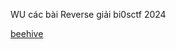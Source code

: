 WU các bài Reverse giải bi0sctf 2024

[beehive](https://github.com/noobmannn/CTF_WriteUp/blob/main/bi0sctf-2024/beehive/README.md)
